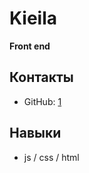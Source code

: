 # Kieila

**Front end**

## Контакты

- GitHub: [1](https://github.com/digalsisilaak)

## Навыки

- js / css / html
